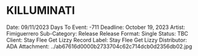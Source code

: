 # KILLUMINATI

Date: 09/11/2023
Days To Event: -711
Deadline: October 19, 2023
Artist: Fimiguerrero
Sub-Category: Release
Release Format: Single
Status: TBC
Client: Stay Flee Get Lizzy
Record Label: Stay Flee Get Lizzy
Distributor: ADA
Attachment: ../ab67616d0000b2733704c62c714dcb0d2356db02.jpg
